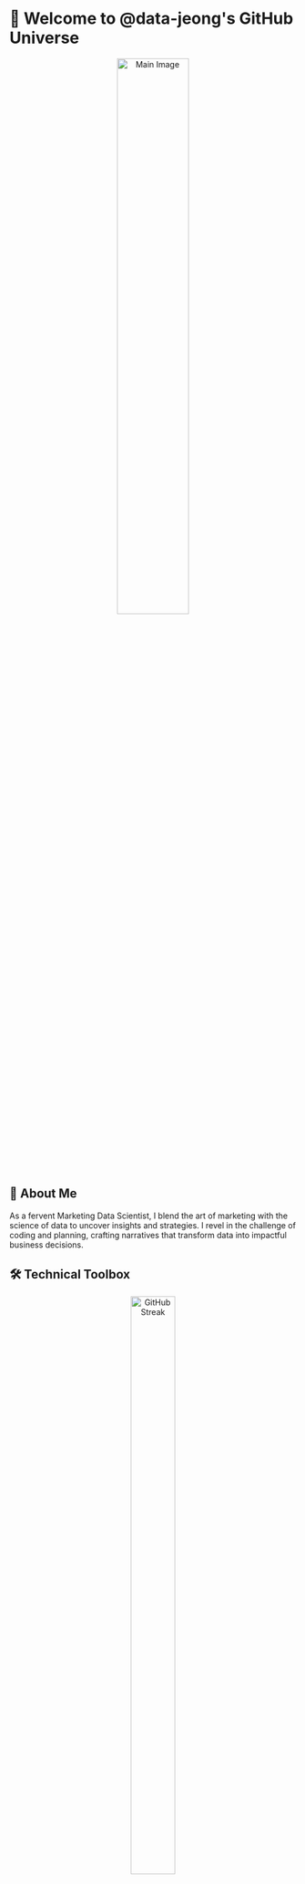 # 🚀 Welcome to @data-jeong's GitHub Universe

<div align="center">
  <img src="https://velog.velcdn.com/images/draco94/post/ec585efd-24bf-40ec-a541-b0b0caa82787/image.png" alt="Main Image" height="50%" />
</div>

## 🌟 About Me
As a fervent Marketing Data Scientist, I blend the art of marketing with the science of data to uncover insights and strategies. I revel in the challenge of coding and planning, crafting narratives that transform data into impactful business decisions.

## 🛠️ Technical Toolbox
<div align="center">
  
  <a href="https://git.io/streak-stats" style="display: inline-block; width: 60%;">
    <img src="http://github-readme-streak-stats.herokuapp.com?user=data-jeong&theme=dark&background=000000" alt="GitHub Streak" width="51%" />
  </a>
  <a href="https://github.com/data-jeong" style="display: inline-block; width: 50%;">
    <img src="https://github-readme-stats.vercel.app/api?username=data-jeong&show_icons=true&theme=vision-friendly-dark" alt="data-jeong's GitHub Stats" width="46%" />
  </a>
</div>


## 📈 Data-Driven Projects
<details>
<summary>🔍 View My Project Portfolio</summary>
<br>
<!-- Your project list here -->
</details>

### 📚 Latest from My Blog
<a href="https://velog.io/@draco94" style="display: inline-block; width: 100%;">
  <img src="https://velog-readme-stats.vercel.app/api?name=draco94" alt="Top Langs" width="80%" />
</a>

## 🗣️ Let's Connect
Whether it's a collaboration or just a chat, I'm always open to connect with fellow data enthusiasts and tech innovators.

<a href="mailto:lightyear94122@gmail.com">
  <img src="https://img.shields.io/badge/Email-lightyear94122%40gmail.com-blue?style=flat-square&logo=gmail" />
</a>
<img src="https://capsule-render.vercel.app/api?type=slice&color=0D1117&height=150&section=footer" />
